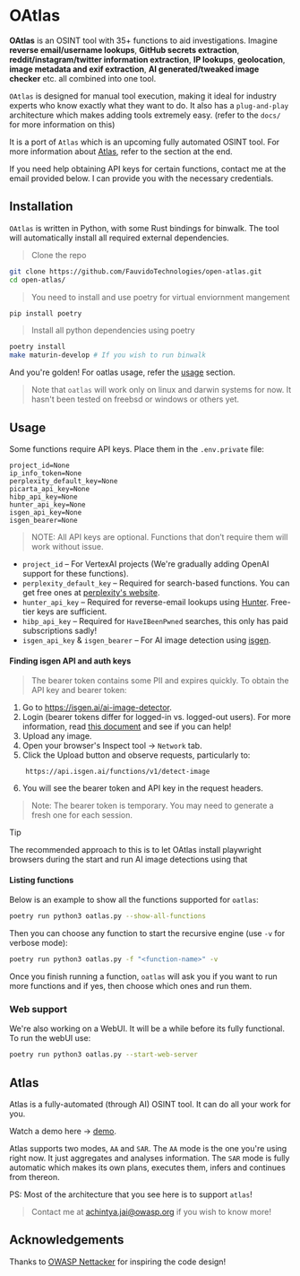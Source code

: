 # OAtlas

**OAtlas** is an OSINT tool with 35+ functions to aid investigations. Imagine **reverse email/username lookups**, **GitHub secrets extraction**, **reddit/instagram/twitter information extraction**, **IP lookups**, **geolocation**, **image metadata and exif extraction**, **AI generated/tweaked image checker** etc. all combined into one tool. 

`OAtlas` is designed for manual tool execution, making it ideal for industry experts who know exactly what they want to do. It also has a `plug-and-play` architecture which makes adding tools extremely easy. (refer to the `docs/` for more information on this)

It is a port of `Atlas` which is an upcoming fully automated OSINT tool. For more information about [Atlas](#atlas), refer to the section at the end.

If you need help obtaining API keys for certain functions, contact me at the email provided below. I can provide you with the necessary credentials.

## Installation

`OAtlas` is written in Python, with some Rust bindings for binwalk. The tool will automatically install all required external dependencies.

> Clone the repo

```sh
git clone https://github.com/FauvidoTechnologies/open-atlas.git
cd open-atlas/
```

> You need to install and use poetry for virtual enviornment mangement

```sh
pip install poetry
```

> Install all python dependencies using poetry

```sh
poetry install
make maturin-develop # If you wish to run binwalk
```

And you're golden! For oatlas usage, refer the [usage](#usage) section.

> Note that `oatlas` will work only on linux and darwin systems for now. It hasn't been tested on freebsd or windows or others yet.

## Usage

Some functions require API keys. Place them in the `.env.private` file:

```
project_id=None
ip_info_token=None
perplexity_default_key=None
picarta_api_key=None
hibp_api_key=None
hunter_api_key=None
isgen_api_key=None
isgen_bearer=None
```

> NOTE: All API keys are optional. Functions that don’t require them will work without issue.


- `project_id` – For VertexAI projects (We're gradually adding OpenAI support for these functions).
- `perplexity_default_key` – Required for search-based functions. You can get free ones at [perplexity's website](https://www.perplexity.ai/help-center/en/articles/10352995-api-settings).
- `hunter_api_key` – Required for reverse-email lookups using [Hunter](https://hunter.io). Free-tier keys are sufficient.
- `hibp_api_key` – Required for `HaveIBeenPwned` searches, this only has paid subscriptions sadly!
- `isgen_api_key` & `isgen_bearer` – For AI image detection using [isgen](https://isgen.ai).


#### Finding isgen API and auth keys

> The bearer token contains some PII and expires quickly. To obtain the API key and bearer token:

1. Go to https://isgen.ai/ai-image-detector.
2. Login (bearer tokens differ for logged-in vs. logged-out users). For more information, read [this document](./docs/isgen_mystery.md) and see if you can help!
3. Upload any image.
4. Open your browser's Inspect tool → `Network` tab.
5. Click the Upload button and observe requests, particularly to:
```
	https://api.isgen.ai/functions/v1/detect-image
```
6. You will see the bearer token and API key in the request headers.

> Note: The bearer token is temporary. You may need to generate a fresh one for each session.

> [!TIP]
> The recommended approach to this is to let OAtlas install playwright browsers during the start and run AI image detections using that


#### Listing functions

Below is an example to show all the functions supported for `oatlas`:

```sh
poetry run python3 oatlas.py --show-all-functions
```

Then you can choose any function to start the recursive engine (use `-v` for verbose mode):

```sh
poetry run python3 oatlas.py -f "<function-name>" -v
```

Once you finish running a function, `oatlas` will ask you if you want to run more functions and if yes, then choose which ones and run them.

### Web support

We're also working on a WebUI. It will be a while before its fully functional. To run the webUI use:

```sh
poetry run python3 oatlas.py --start-web-server
```

## Atlas

Atlas is a fully-automated (through AI) OSINT tool. It can do all your work for you.

Watch a demo here -> [demo](https://drive.google.com/file/d/1foBa7mQOJqXcLsD4xpSen7tXMjR2nQ8R/view?usp=drive_link).

Atlas supports two modes, `AA` and `SAR`. The `AA` mode is the one you're using right now. It just aggregates and analyses information. The `SAR` mode is fully automatic which makes its own plans, executes them, infers and continues from thereon.

PS: Most of the architecture that you see here is to support `atlas`!

> Contact me at [achintya.jai@owasp.org](mailto:achintya.jai@owasp.org) if you wish to know more!

## Acknowledgements

Thanks to [OWASP Nettacker](https://github.com/OWASP/Nettacker) for inspiring the code design!
